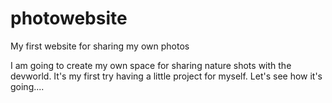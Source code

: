 # photowebsite
My first website for sharing my own photos

I am going to create my own space for sharing nature shots with the devworld.
It's my first try having a little project for myself.
Let's see how it's going....